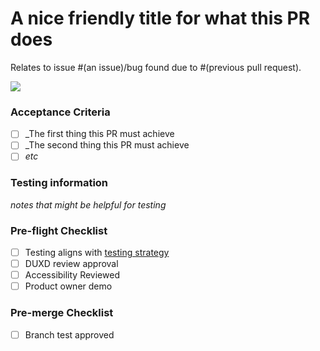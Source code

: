 # A nice friendly title for what this PR does

Relates to issue #(an issue)/bug found due to #(previous pull request).

![]('gif_link_here')

### Acceptance Criteria

- [ ] _The first thing this PR must achieve
- [ ] _The second thing this PR must achieve
- [ ] _etc_

### Testing information

_notes that might be helpful for testing_

### Pre-flight Checklist

- [ ] Testing aligns with [testing strategy][testing strategy]
- [ ] DUXD review approval
- [ ] Accessibility Reviewed
- [ ] Product owner demo

### Pre-merge Checklist

- [ ] Branch test approved

[testing strategy]: https://github.com/MHRA/products/blob/master/docs/principles/testing.md "MHRA/products testing strategy"

